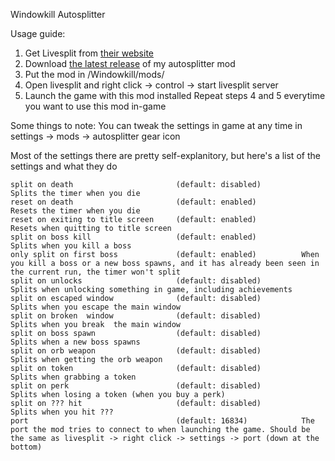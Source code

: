 Windowkill Autosplitter

Usage guide:
1. Get Livesplit from [their website](https://livesplit.org/)
2. Download [the latest release](https://github.com/kr1viah/WKAutosplitter/releases) of my autosplitter mod
3. Put the mod in /Windowkill/mods/
4. Open livesplit and right click -> control -> start livesplit server
5. Launch the game with this mod installed
Repeat steps 4 and 5 everytime you want to use this mod in-game

Some things to note:
You can tweak the settings in game at any time in settings -> mods -> autosplitter gear icon

  Most of the settings there are pretty self-explanitory, but here's a list of the settings and what they do

	split on death                       (default: disabled)         Splits the timer when you die
	reset on death                       (default: enabled)	         Resets the timer when you die
	reset on exiting to title screen     (default: enabled)          Resets when quitting to title screen
	split on boss kill                   (default: enabled)          Splits when you kill a boss
	only split on first boss             (default: enabled)          When you kill a boss or a new boss spawns, and it has already been seen in the current run, the timer won't split
	split on unlocks                     (default: disabled)         Splits when unlocking something in game, including achievements
	split on escaped window              (default: disabled)         Splits when you escape the main window
	split on broken  window              (default: disabled)         Splits when you break  the main window
	split on boss spawn                  (default: disabled)         Splits when a new boss spawns
	split on orb weapon                  (default: disabled)         Splits when getting the orb weapon
	split on token                       (default: disabled)         Splits when grabbing a token
	split on perk                        (default: disabled)         Splits when losing a token (when you buy a perk)
	split on ??? hit                     (default: disabled)         Splits when you hit ???
	port                                 (default: 16834)            The port the mod tries to connect to when launching the game. Should be the same as livesplit -> right click -> settings -> port (down at the bottom)
